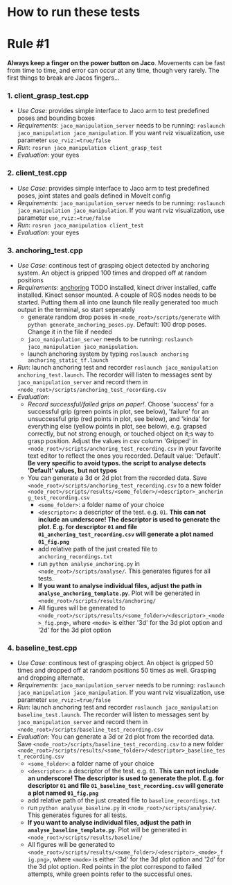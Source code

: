 # How to run these tests

# Rule #1
**Always keep a finger on the power button on Jaco**. Movements can be fast from time to time, and error can occur at any time, though very rarely. The first things to break are Jacos fingers...

### 1. client\_grasp\_test.cpp
* *Use Case*: provides simple interface to Jaco arm to test predefined poses and bounding boxes 
* *Requirements*: `jaco_manipulation_server` needs to be running: `roslaunch jaco_manipulation jaco_manipulation`. If you want rviz visualization, use parameter `use_rviz:=true/false`
* *Run*: `rosrun jaco_manipulation client_grasp_test`
* *Evaluation*: your eyes

### 2. client\_test.cpp
* *Use Case*: provides simple interface to Jaco arm to test predefined poses, joint states and goals defined in MoveIt config
* *Requirements*: `jaco_manipulation_server` needs to be running: `roslaunch jaco_manipulation jaco_manipulation`. If you want rviz visualization, use parameter `use_rviz:=true/false`
* *Run*: `rosrun jaco_manipulation client_test`
* *Evaluation*: your eyes

### 3. anchoring\_test.cpp
* *Use Case*: continous test of grasping object detected by anchoring system. An object is gripped 100 times and dropped off at random positions
* *Requirements*: [anchoring]() TODO installed, kinect driver installed, caffe installed. Kinect sensor mounted. A couple of ROS nodes needs to be started. Putting them all into one launch file really generated too much output in the terminal, so start seperately
	* generate random drop poses in `<node_root>/scripts/generate` with `python generate_anchoring_poses.py`. Default: 100 drop poses. Change it in the file if needed
	*  `jaco_manipulation_server` needs to be running: `roslaunch jaco_manipulation jaco_manipulation`.
	*  launch anchoring system by typing `roslaunch anchoring anchoring_static_tf.launch`
*  *Run*: launch anchoring test and recorder `roslaunch jaco_manipulation anchoring_test.launch`. The recorder will listen to messages sent by `jaco_manipulation_server` and record them in `<node_root>/scripts/anchoring_test_recording.csv`
*  *Evaluation*: 
	* *Record successful/failed grips on paper!*. Choose 'success' for a successful grip (green points in plot, see below), 'failure' for an unsuccessful grip (red points in plot, see below), and 'kinda' for everything else (yellow points in plot, see below), e.g. grapsed correctly, but not strong enough, or touched object on it;s way to grasp position. Adjust the values in csv column 'Gripped' in `<node_root>/scripts/anchoring_test_recording.csv` in your favorite text editor to reflect the ones you recorded. Default value: 'Default'. **Be very specific to avoid typos. the script to analyse detects 'Default' values, but not typos**
	* You can generate a 3d or 2d plot from the recorded data. Save `<node_root>/scripts/anchoring_test_recording.csv` to a new folder `<node_root>/scripts/results/<some_folder>/<descriptor>_anchoring_test_recording.csv`
		* `<some_folder>`: a folder name of your choice
		* `<descriptor>`: a descriptor of the test. e.g. `01`. **This can not include an underscore! The descriptor is used to generate the plot. E.g. for descriptor `01` and file `01_anchoring_test_recording.csv` will generate a plot named `01_fig.png`**
		* add relative path of the just created file to `anchoring_recordings.txt`
		* run `python analyse_anchoring.py` in `<node_root>/scripts/analyse/`. This generates figures for all tests. 
        * **If you want to analyse individual files, adjust the path in `analyse_anchoring_template.py`**. Plot will be generated in `<node_root>/scripts/results/anchoring/`
		* All figures will be generated to `<node_root>/scripts/results/<some_folder>/<descriptor>_<mode>_fig.png>`, where `<mode>` is either '3d' for the 3d plot option and '2d' for the 3d plot option

### 4. baseline\_test.cpp
* *Use Case*: continous test of grasping object. An object is gripped 50 times and dropped off at random positions 50 times as well. Grasping and dropping alternate.
* *Requirements*: `jaco_manipulation_server` needs to be running: `roslaunch jaco_manipulation jaco_manipulation`. If you want rviz visualization, use parameter `use_rviz:=true/false`
*  *Run*: launch anchoring test and recorder `roslaunch jaco_manipulation baseline_test.launch`. The recorder will listen to messages sent by `jaco_manipulation_server` and record them in `<node_root>/scripts/baseline_test_recording.csv`
*  *Evaluation*: You can generate a 3d or 2d plot from the recorded data. Save `<node_root>/scripts/baseline_test_recording.csv` to a new folder `<node_root>/scripts/results/<some_folder>/<descriptor>_baseline_test_recording.csv`
	* `<some_folder>`: a folder name of your choice
	* `<descriptor>`: a descriptor of the test. e.g. `01`. **This can not include an underscore! The descriptor is used to generate the plot. E.g. for descriptor `01` and file `01_baseline_test_recording.csv` will generate a plot named `01_fig.png`**
	* add relative path of the just created file to `baseline_recordings.txt`
	* run `python analyse_baseline.py` in `<node_root>/scripts/analyse/`. This generates figures for all tests. 
	* **If you want to analyse individual files, adjust the path in `analyse_baseline_template.py`**. Plot will be generated in `<node_root>/scripts/results/baseline/`
	* All figures will be generated to `<node_root>/scripts/results/<some_folder>/<descriptor>_<mode>_fig.png>`, where `<mode>` is either '3d' for the 3d plot option and '2d' for the 3d plot option. Red points in the plot correspond to failed attempts, while green points refer to the successful ones.	